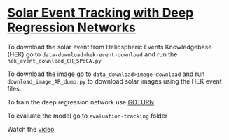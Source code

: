 # [Solar Event Tracking with Deep Regression Networks](https://ieeexplore.ieee.org/document/9006273)


To download the solar event from Heliospheric Events Knowledgebase (HEK) go to `data-download>hek-event-download` and run the `hek_event_download_CH_SPoCA.py`

To download the image go to `data_download>image-download` and run `download_image_AR_dump.py` to download solar images using the HEK event files.

To train the deep regression network use [GOTURN](https://github.com/davheld/GOTURN)

To evaluate the model go to `evaluation-tracking` folder

Watch the [video](https://www.youtube.com/watch?v=jgumuJfT5Pc)

